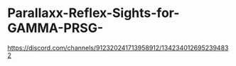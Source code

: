 # Parallaxx-Reflex-Sights-for-GAMMA-PRSG-
https://discord.com/channels/912320241713958912/1342340126952394832
